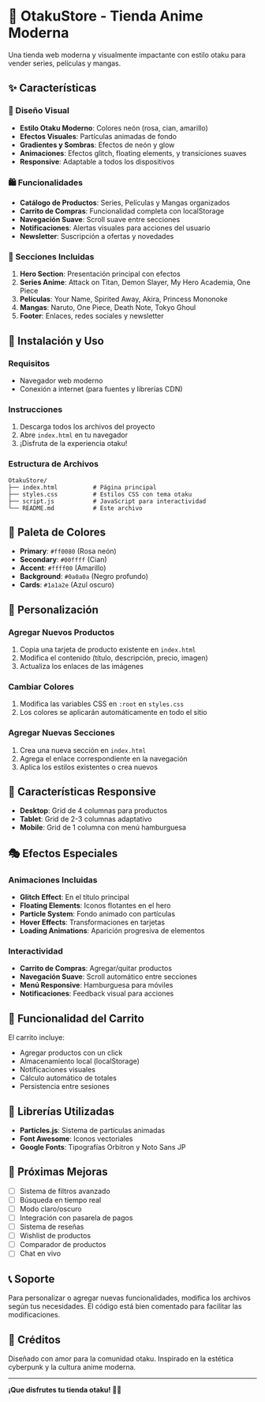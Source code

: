 # 🎌 OtakuStore - Tienda Anime Moderna

Una tienda web moderna y visualmente impactante con estilo otaku para vender series, películas y mangas.

## ✨ Características

### 🎨 Diseño Visual
- **Estilo Otaku Moderno**: Colores neón (rosa, cian, amarillo)
- **Efectos Visuales**: Partículas animadas de fondo
- **Gradientes y Sombras**: Efectos de neón y glow
- **Animaciones**: Efectos glitch, floating elements, y transiciones suaves
- **Responsive**: Adaptable a todos los dispositivos

### 🛍️ Funcionalidades
- **Catálogo de Productos**: Series, Películas y Mangas organizados
- **Carrito de Compras**: Funcionalidad completa con localStorage
- **Navegación Suave**: Scroll suave entre secciones
- **Notificaciones**: Alertas visuales para acciones del usuario
- **Newsletter**: Suscripción a ofertas y novedades

### 🎯 Secciones Incluidas
1. **Hero Section**: Presentación principal con efectos
2. **Series Anime**: Attack on Titan, Demon Slayer, My Hero Academia, One Piece
3. **Películas**: Your Name, Spirited Away, Akira, Princess Mononoke
4. **Mangas**: Naruto, One Piece, Death Note, Tokyo Ghoul
5. **Footer**: Enlaces, redes sociales y newsletter

## 🚀 Instalación y Uso

### Requisitos
- Navegador web moderno
- Conexión a internet (para fuentes y librerías CDN)

### Instrucciones
1. Descarga todos los archivos del proyecto
2. Abre `index.html` en tu navegador
3. ¡Disfruta de la experiencia otaku!

### Estructura de Archivos
```
OtakuStore/
├── index.html          # Página principal
├── styles.css          # Estilos CSS con tema otaku
├── script.js           # JavaScript para interactividad
└── README.md           # Este archivo
```

## 🎨 Paleta de Colores

- **Primary**: `#ff0080` (Rosa neón)
- **Secondary**: `#00ffff` (Cian)
- **Accent**: `#ffff00` (Amarillo)
- **Background**: `#0a0a0a` (Negro profundo)
- **Cards**: `#1a1a2e` (Azul oscuro)

## 🔧 Personalización

### Agregar Nuevos Productos
1. Copia una tarjeta de producto existente en `index.html`
2. Modifica el contenido (título, descripción, precio, imagen)
3. Actualiza los enlaces de las imágenes

### Cambiar Colores
1. Modifica las variables CSS en `:root` en `styles.css`
2. Los colores se aplicarán automáticamente en todo el sitio

### Agregar Nuevas Secciones
1. Crea una nueva sección en `index.html`
2. Agrega el enlace correspondiente en la navegación
3. Aplica los estilos existentes o crea nuevos

## 📱 Características Responsive

- **Desktop**: Grid de 4 columnas para productos
- **Tablet**: Grid de 2-3 columnas adaptativo
- **Mobile**: Grid de 1 columna con menú hamburguesa

## 🎭 Efectos Especiales

### Animaciones Incluidas
- **Glitch Effect**: En el título principal
- **Floating Elements**: Iconos flotantes en el hero
- **Particle System**: Fondo animado con partículas
- **Hover Effects**: Transformaciones en tarjetas
- **Loading Animations**: Aparición progresiva de elementos

### Interactividad
- **Carrito de Compras**: Agregar/quitar productos
- **Navegación Suave**: Scroll automático entre secciones
- **Menú Responsive**: Hamburguesa para móviles
- **Notificaciones**: Feedback visual para acciones

## 🛒 Funcionalidad del Carrito

El carrito incluye:
- Agregar productos con un click
- Almacenamiento local (localStorage)
- Notificaciones visuales
- Cálculo automático de totales
- Persistencia entre sesiones

## 🎵 Librerías Utilizadas

- **Particles.js**: Sistema de partículas animadas
- **Font Awesome**: Iconos vectoriales
- **Google Fonts**: Tipografías Orbitron y Noto Sans JP

## 🌟 Próximas Mejoras

- [ ] Sistema de filtros avanzado
- [ ] Búsqueda en tiempo real
- [ ] Modo claro/oscuro
- [ ] Integración con pasarela de pagos
- [ ] Sistema de reseñas
- [ ] Wishlist de productos
- [ ] Comparador de productos
- [ ] Chat en vivo

## 📞 Soporte

Para personalizar o agregar nuevas funcionalidades, modifica los archivos según tus necesidades. El código está bien comentado para facilitar las modificaciones.

## 🎌 Créditos

Diseñado con amor para la comunidad otaku. Inspirado en la estética cyberpunk y la cultura anime moderna.

---

**¡Que disfrutes tu tienda otaku! 🎯✨**
